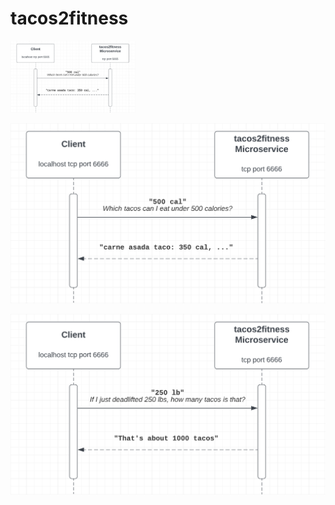# tacos2fitness

<img src="pics/CaloriesToTacoOptions.png" width="200">

![tacos2fitness 1 rep max into tacos](pics/CaloriesToTacoOptions.png?raw=true "Title")

![tacos2fitness calorie budget taco options](pics/WeightToNumTacos.png?raw=true "Title")

